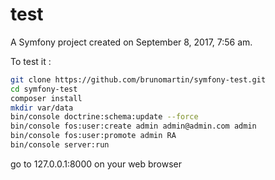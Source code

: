 test
====

A Symfony project created on September 8, 2017, 7:56 am.

To test it :

```bash
git clone https://github.com/brunomartin/symfony-test.git
cd symfony-test
composer install
mkdir var/data
bin/console doctrine:schema:update --force
bin/console fos:user:create admin admin@admin.com admin
bin/console fos:user:promote admin RA
bin/console server:run
```

go to 127.0.0.1:8000 on your web browser
